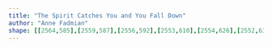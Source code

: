 ```yaml
---
title: "The Spirit Catches You and You Fall Down"
author: "Anne Fadmian"
shape: [[2564,585],[2559,587],[2556,592],[2553,610],[2554,626],[2552,634],[2552,676],[2554,689],[2554,711],[2550,732],[2548,736],[2551,752],[2550,768],[2544,787],[2544,818],[2535,950],[2535,977],[2533,989],[2531,1067],[2528,1092],[2528,1127],[2524,1189],[2525,1215],[2517,1360],[2518,1369],[2522,1372],[2530,1374],[2600,1373],[2606,1369],[2609,1345],[2611,1302],[2614,1280],[2616,1217],[2618,1202],[2619,1164],[2621,1152],[2623,1068],[2627,1029],[2627,1007],[2631,958],[2633,883],[2637,829],[2636,776],[2638,770],[2638,745],[2641,727],[2645,659],[2648,645],[2648,633],[2651,612],[2651,595],[2648,588],[2646,587],[2588,585]]
---
```

